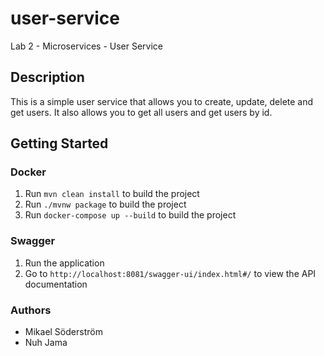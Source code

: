 # user-service
Lab 2 - Microservices - User Service
## Description
This is a simple user service that allows you to create, update, delete and get users. It also allows you to get all users and get users by id.

## Getting Started

### Docker
1. Run `mvn clean install` to build the project
2. Run `./mvnw package` to build the project
3. Run `docker-compose up --build` to build the project

### Swagger
1. Run the application
2. Go to `http://localhost:8081/swagger-ui/index.html#/` to view the API documentation

### Authors
* Mikael Söderström
* Nuh Jama